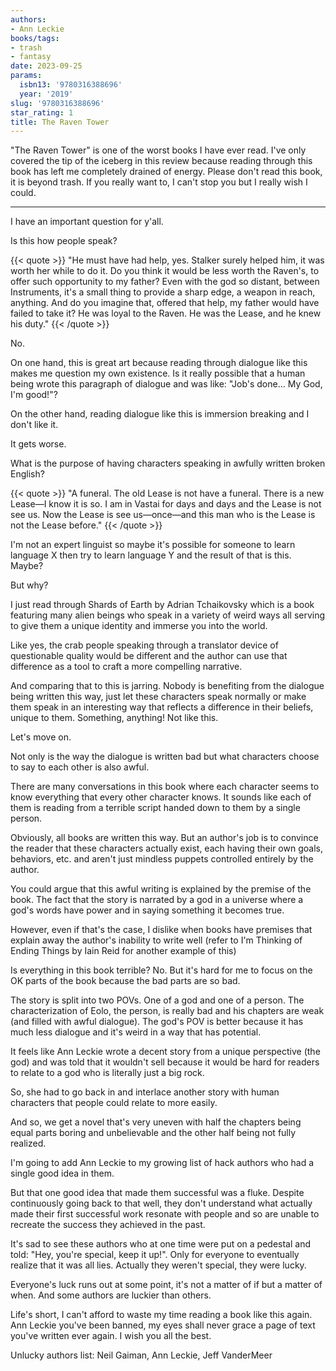 ```yaml
---
authors:
- Ann Leckie
books/tags:
- trash
- fantasy
date: 2023-09-25
params:
  isbn13: '9780316388696'
  year: '2019'
slug: '9780316388696'
star_rating: 1
title: The Raven Tower
---
```


"The Raven Tower" is one of the worst books I have ever read. I've only covered the tip of the iceberg in this review because reading through this book has left me completely drained of energy. Please don't read this book, it is beyond trash. If you really want to, I can't stop you but I really wish I could.

<!--more-->

---

I have an important question for y'all.

Is this how people speak?

{{< quote >}}
"He must have had help, yes. Stalker surely helped him, it was worth her while to do it. Do you think it would be less worth the Raven's, to offer such opportunity to my father? Even with the god so distant, between Instruments, it's a small thing to provide a sharp edge, a weapon in reach, anything. And do you imagine that, offered that help, my father would have failed to take it? He was loyal to the Raven. He was the Lease, and he knew his duty."
{{< /quote >}}

No.

On one hand, this is great art because reading through dialogue like this makes me question my own existence. Is it really possible that a human being wrote this paragraph of dialogue and was like: "Job's done... My God, I'm good!"?

On the other hand, reading dialogue like this is immersion breaking and I don't like it.

It gets worse.

What is the purpose of having characters speaking in awfully written broken English?

{{< quote >}}
"A funeral. The old Lease is not have a funeral. There is a new Lease—I know it is so. I am in Vastai for days and days and the Lease is not see us. Now the Lease is see us—once—and this man who is the Lease is not the Lease before."
{{< /quote >}}

I'm not an expert linguist so maybe it's possible for someone to learn language X then try to learn language Y and the result of that is this. Maybe?

But why?

I just read through Shards of Earth by Adrian Tchaikovsky which is a book featuring many alien beings who speak in a variety of weird ways all serving to give them a unique identity and immerse you into the world.

Like yes, the crab people speaking through a translator device of questionable quality would be different and the author can use that difference as a tool to craft a more compelling narrative.

And comparing that to this is jarring. Nobody is benefiting from the dialogue being written this way, just let these characters speak normally or make them speak in an interesting way that reflects a difference in their beliefs, unique to them. Something, anything! Not like this.

Let's move on.

Not only is the way the dialogue is written bad but what characters choose to say to each other is also awful.

There are many conversations in this book where each character seems to know everything that every other character knows. It sounds like each of them is reading from a terrible script handed down to them by a single person.

Obviously, all books are written this way. But an author's job is to convince the reader that these characters actually exist, each having their own goals, behaviors, etc. and aren't just mindless puppets controlled entirely by the author.

You could argue that this awful writing is explained by the premise of the book. The fact that the story is narrated by a god in a universe where a god's words have power and in saying something it becomes true.

However, even if that's the case, I dislike when books have premises that explain away the author's inability to write well (refer to I'm Thinking of Ending Things by Iain Reid for another example of this)

Is everything in this book terrible? No. But it's hard for me to focus on the OK parts of the book because the bad parts are so bad.

The story is split into two POVs. One of a god and one of a person. The characterization of Eolo, the person, is really bad and his chapters are weak (and filled with awful dialogue). The god's POV is better because it has much less dialogue and it's weird in a way that has potential.

It feels like Ann Leckie wrote a decent story from a unique perspective (the god) and was told that it wouldn't sell because it would be hard for readers to relate to a god who is literally just a big rock.

So, she had to go back in and interlace another story with human characters that people could relate to more easily.

And so, we get a novel that's very uneven with half the chapters being equal parts boring and unbelievable and the other half being not fully realized.

I'm going to add Ann Leckie to my growing list of hack authors who had a single good idea in them.

But that one good idea that made them successful was a fluke. Despite continuously going back to that well, they don't understand what actually made their first successful work resonate with people and so are unable to recreate the success they achieved in the past.

It's sad to see these authors who at one time were put on a pedestal and told: "Hey, you're special, keep it up!". Only for everyone to eventually realize that it was all lies. Actually they weren't special, they were lucky.

Everyone's luck runs out at some point, it's not a matter of if but a matter of when. And some authors are luckier than others.

Life's short, I can't afford to waste my time reading a book like this again. Ann Leckie you've been banned, my eyes shall never grace a page of text you've written ever again. I wish you all the best.

Unlucky authors list: Neil Gaiman, Ann Leckie, Jeff VanderMeer